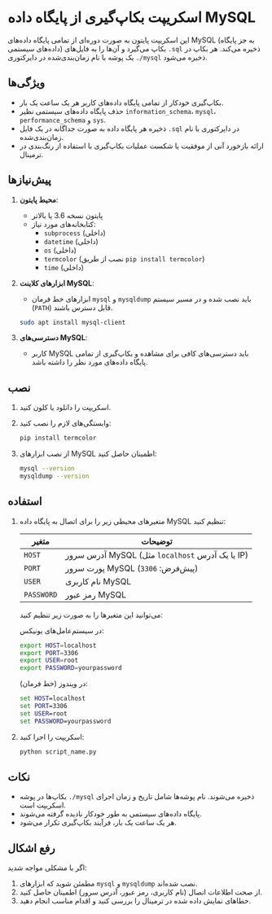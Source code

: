 # اسکریپت بکاپ‌گیری از پایگاه داده MySQL

این اسکریپت پایتون به صورت دوره‌ای از تمامی پایگاه داده‌های MySQL (به جز پایگاه داده‌های سیستمی) بکاپ می‌گیرد و آن‌ها را به فایل‌های `.sql` ذخیره می‌کند. هر بکاپ در یک پوشه با نام زمان‌بندی‌شده در دایرکتوری `./mysql` ذخیره می‌شود.

## ویژگی‌ها

- بکاپ‌گیری خودکار از تمامی پایگاه داده‌های کاربر هر یک ساعت یک بار.
- حذف پایگاه داده‌های سیستمی نظیر `information_schema`، `mysql`، `performance_schema` و `sys`.
- ذخیره هر پایگاه داده به صورت جداگانه در یک فایل `.sql` در دایرکتوری با نام زمان‌بندی‌شده.
- ارائه بازخورد آنی از موفقیت یا شکست عملیات بکاپ‌گیری با استفاده از رنگ‌بندی در ترمینال.

## پیش‌نیازها

1. **محیط پایتون**:
   - پایتون نسخه 3.6 یا بالاتر
   - کتابخانه‌های مورد نیاز:
     - `subprocess` (داخلی)
     - `datetime` (داخلی)
     - `os` (داخلی)
     - `termcolor` (نصب از طریق `pip install termcolor`)
     - `time` (داخلی)

2. **ابزارهای کلاینت MySQL**:
   - ابزارهای خط فرمان `mysql` و `mysqldump` باید نصب شده و در مسیر سیستم (`PATH`) قابل دسترس باشند.
   ```bash
   sudo apt install mysql-client
   ```

3. **دسترسی‌های MySQL**:
   - کاربر MySQL باید دسترسی‌های کافی برای مشاهده و بکاپ‌گیری از تمامی پایگاه داده‌های مورد نظر را داشته باشد.

## نصب

1. اسکریپت را دانلود یا کلون کنید.

2. وابستگی‌های لازم را نصب کنید:

   ```bash
   pip install termcolor
   ```

3. از نصب ابزارهای MySQL اطمینان حاصل کنید:

   ```bash
   mysql --version
   mysqldump --version
   ```

## استفاده

1. متغیرهای محیطی زیر را برای اتصال به پایگاه داده MySQL تنظیم کنید:

   | متغیر      | توضیحات                                         |
   | ---------- | ----------------------------------------------- |
   | `HOST`     | آدرس سرور MySQL (مثل `localhost` یا یک آدرس IP) |
   | `PORT`     | پورت سرور MySQL (پیش‌فرض: `3306`)                |
   | `USER`     | نام کاربری MySQL                                |
   | `PASSWORD` | رمز عبور MySQL                                  |

   می‌توانید این متغیرها را به صورت زیر تنظیم کنید:

   در سیستم‌عامل‌های یونیکس:

   ```bash
   export HOST=localhost
   export PORT=3306
   export USER=root
   export PASSWORD=yourpassword
   ```

   در ویندوز (خط فرمان):

   ```cmd
   set HOST=localhost
   set PORT=3306
   set USER=root
   set PASSWORD=yourpassword
   ```

2. اسکریپت را اجرا کنید:

   ```bash
   python script_name.py
   ```

## نکات

- بکاپ‌ها در پوشه `./mysql` ذخیره می‌شوند. نام پوشه‌ها شامل تاریخ و زمان اجرای اسکریپت است.
- پایگاه داده‌های سیستمی به طور خودکار نادیده گرفته می‌شوند.
- هر یک ساعت یک بار، فرآیند بکاپ‌گیری تکرار می‌شود.

## رفع اشکال

اگر با مشکلی مواجه شدید:

1. مطمئن شوید که ابزارهای `mysql` و `mysqldump` نصب شده‌اند.
2. از صحت اطلاعات اتصال (نام کاربری، رمز عبور، آدرس سرور) اطمینان حاصل کنید.
3. خطاهای نمایش داده شده در ترمینال را بررسی کنید و اقدام مناسب انجام دهید.
